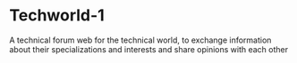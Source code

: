 # Techworld-1
A technical forum web for the technical world, to exchange information about their specializations and interests and share opinions with each other
